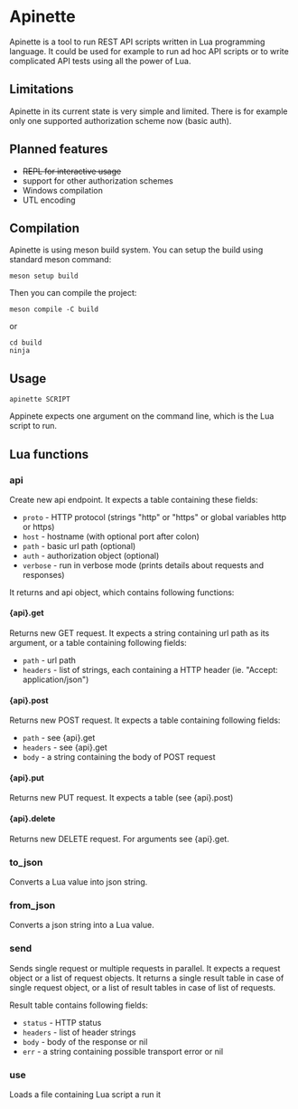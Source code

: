 # Apinette

Apinette is a tool to run REST API scripts written in Lua programming language.
It could be used for example to run ad hoc API scripts or to write complicated API tests using all the power of Lua.

## Limitations

Apinette in its current state is very simple and limited.
There is for example only one supported authorization scheme now (basic auth).

## Planned features

- ~~REPL for interactive usage~~
- support for other authorization schemes
- Windows compilation
- UTL encoding

## Compilation

Apinette is using meson build system.
You can setup the build using standard meson command:

```
meson setup build
```

Then you can compile the project:

```
meson compile -C build
```

or

```
cd build
ninja
```

## Usage

```
apinette SCRIPT
```

Appinete expects one argument on the command line, which is the Lua script to run.

## Lua functions

### api

Create new api endpoint. It expects a table containing these fields:
- `proto` - HTTP protocol (strings "http" or "https" or global variables http or https)
- `host` - hostname (with optional port after colon)
- `path` - basic url path (optional)
- `auth` - authorization object (optional)
- `verbose` - run in verbose mode (prints details about requests and responses)

It returns and api object, which contains following functions:

#### {api}.get

Returns new GET request. It expects a string containing url path as its argument, or a table containing following fields:
- `path` - url path
- `headers` - list of strings, each containing a HTTP header (ie. "Accept: application/json")

#### {api}.post

Returns new POST request. It expects a table containing following fields:

- `path` - see {api}.get
- `headers` - see {api}.get
- `body` - a string containing the body of POST request

#### {api}.put

Returns new PUT request. It expects a table (see {api}.post)

#### {api}.delete

Returns new DELETE request. For arguments see {api}.get.

### to_json

Converts a Lua value into json string.

### from_json

Converts a json string into a Lua value.

### send

Sends single request or multiple requests in parallel.
It expects a request object or a list of request objects.
It returns a single result table in case of single request object, or a list of result tables in case of list of requests.

Result table contains following fields:
- `status` - HTTP status
- `headers` - list of header strings
- `body` - body of the response or nil
- `err` - a string containing possible transport error or nil

### use

Loads a file containing Lua script a run it
